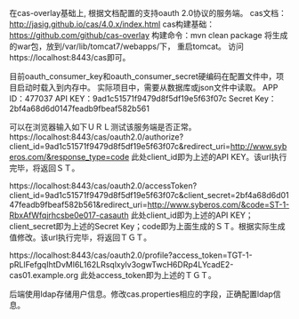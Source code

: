 在cas-overlay基础上, 根据文档配置的支持oauth 2.0协议的服务端。
cas文档：http://jasig.github.io/cas/4.0.x/index.html
cas构建基础：https://github.com/github/cas-overlay
构建命令：mvn clean package 将生成的war包，放到/var/lib/tomcat7/webapps/下， 重启tomcat。
访问https://localhost:8443/cas即可。

目前oauth_consumer_key和oauth_consumer_secret硬编码在配置文件中，项目启动时载入到内存中。
实际项目中，需要从数据库或json文件中读取。
APP ID：477037
API KEY：9ad1c51571f9479d8f5df19e5f63f07c
Secret Key：2bf4a68d6d0147feadb9fbeaf582b561

可以在浏览器输入如下ＵＲＬ测试该服务端是否正常。
https://localhost:8443/cas/oauth2.0/authorize?client_id=9ad1c51571f9479d8f5df19e5f63f07c&redirect_uri=http://www.syberos.com/&response_type=code
此处client_id即为上述的API KEY。该url执行完毕，将返回ＳＴ。

https://localhost:8443/cas/oauth2.0/accessToken?client_id=9ad1c51571f9479d8f5df19e5f63f07c&client_secret=2bf4a68d6d0147feadb9fbeaf582b561&redirect_uri=http://www.syberos.com/&code=ST-1-RbxAfWfqjrhcsbe0e017-casauth
此处client_id即为上述的API KEY；client_secret即为上述的Secret Key；code即为上面生成的ＳＴ。根据实际生成值修改。该url执行完毕，将返回ＴＧＴ。

https://localhost:8443/cas/oauth2.0/profile?access_token=TGT-1-pRLlFefgqIhtDvMl6L162LRsqlxylv3ogwTwcH6DRp4LYcadE2-cas01.example.org
此处access_token即为上述的ＴＧＴ。


后端使用ldap存储用户信息。修改cas.properties相应的字段，正确配置ldap信息。
